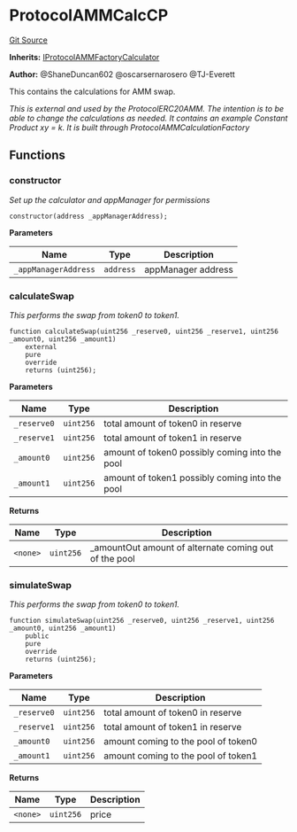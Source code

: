 # ProtocolAMMCalcCP
[Git Source](https://github.com/thrackle-io/tron/blob/ee06788a23623ed28309de5232eaff934d34a0fe/src/client/liquidity/calculators/ProtocolAMMCalcCP.sol)

**Inherits:**
[IProtocolAMMFactoryCalculator](/src/client/liquidity/calculators/IProtocolAMMFactoryCalculator.sol/abstract.IProtocolAMMFactoryCalculator.md)

**Author:**
@ShaneDuncan602 @oscarsernarosero @TJ-Everett

This contains the calculations for AMM swap.

*This is external and used by the ProtocolERC20AMM. The intention is to be able to change the calculations
as needed. It contains an example Constant Product xy = k. It is built through ProtocolAMMCalculationFactory*


## Functions
### constructor

*Set up the calculator and appManager for permissions*


```solidity
constructor(address _appManagerAddress);
```
**Parameters**

|Name|Type|Description|
|----|----|-----------|
|`_appManagerAddress`|`address`|appManager address|


### calculateSwap

*This performs the swap from token0 to token1.*


```solidity
function calculateSwap(uint256 _reserve0, uint256 _reserve1, uint256 _amount0, uint256 _amount1)
    external
    pure
    override
    returns (uint256);
```
**Parameters**

|Name|Type|Description|
|----|----|-----------|
|`_reserve0`|`uint256`|total amount of token0 in reserve|
|`_reserve1`|`uint256`|total amount of token1 in reserve|
|`_amount0`|`uint256`|amount of token0 possibly coming into the pool|
|`_amount1`|`uint256`|amount of token1 possibly coming into the pool|

**Returns**

|Name|Type|Description|
|----|----|-----------|
|`<none>`|`uint256`|_amountOut amount of alternate coming out of the pool|


### simulateSwap

*This performs the swap from token0 to token1.*


```solidity
function simulateSwap(uint256 _reserve0, uint256 _reserve1, uint256 _amount0, uint256 _amount1)
    public
    pure
    override
    returns (uint256);
```
**Parameters**

|Name|Type|Description|
|----|----|-----------|
|`_reserve0`|`uint256`|total amount of token0 in reserve|
|`_reserve1`|`uint256`|total amount of token1 in reserve|
|`_amount0`|`uint256`|amount coming to the pool of token0|
|`_amount1`|`uint256`|amount coming to the pool of token1|

**Returns**

|Name|Type|Description|
|----|----|-----------|
|`<none>`|`uint256`|price|


